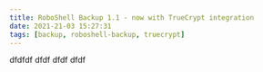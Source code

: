 ```yaml
---
title: RoboShell Backup 1.1 - now with TrueCrypt integration
date: 2021-21-03 15:27:31
tags: [backup, roboshell-backup, truecrypt]
---
```


dfdfdf
dfdf
dfdf
dfdf
